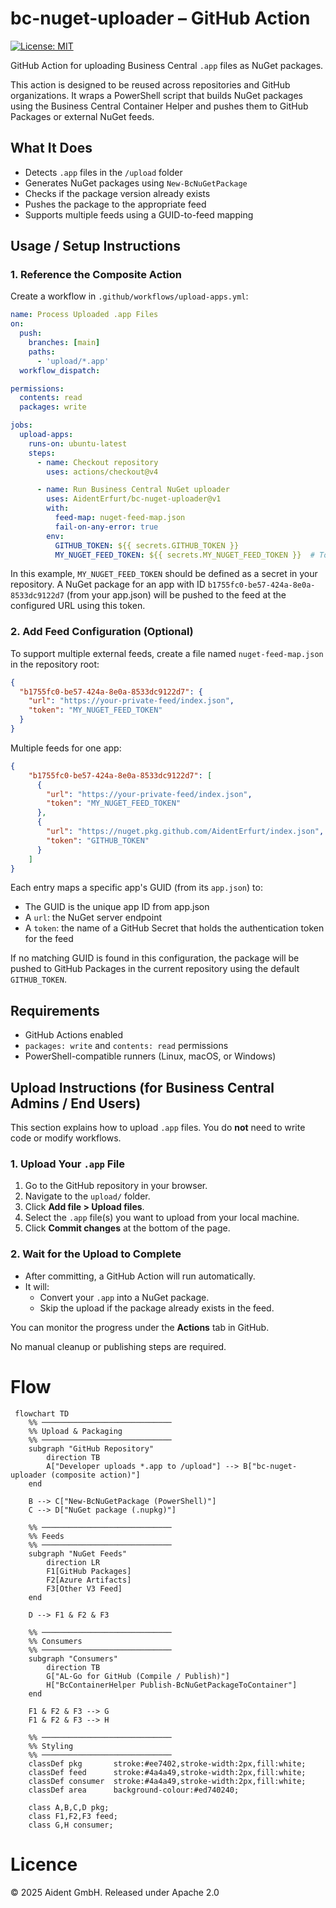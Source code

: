 # bc-nuget-uploader – GitHub Action

[![License: MIT](https://img.shields.io/badge/License-MIT-blue.svg)](LICENSE)

GitHub Action for uploading Business Central `.app` files as NuGet packages.

This action is designed to be reused across repositories and GitHub organizations. It wraps a PowerShell script that builds NuGet packages using the Business Central Container Helper and pushes them to GitHub Packages or external NuGet feeds.

## What It Does

- Detects `.app` files in the `/upload` folder
- Generates NuGet packages using `New-BcNuGetPackage`
- Checks if the package version already exists
- Pushes the package to the appropriate feed
- Supports multiple feeds using a GUID-to-feed mapping

## Usage / Setup Instructions

### 1. Reference the Composite Action

Create a workflow in `.github/workflows/upload-apps.yml`:

```yaml
name: Process Uploaded .app Files
on:
  push:
    branches: [main]
    paths:
      - 'upload/*.app'
  workflow_dispatch:

permissions:
  contents: read
  packages: write

jobs:
  upload-apps:
    runs-on: ubuntu-latest
    steps:
      - name: Checkout repository
        uses: actions/checkout@v4

      - name: Run Business Central NuGet uploader
        uses: AidentErfurt/bc-nuget-uploader@v1
        with:
          feed-map: nuget-feed-map.json
          fail-on-any-error: true
        env:
          GITHUB_TOKEN: ${{ secrets.GITHUB_TOKEN }}
          MY_NUGET_FEED_TOKEN: ${{ secrets.MY_NUGET_FEED_TOKEN }}  # Token used if GUID matches

```

In this example, `MY_NUGET_FEED_TOKEN` should be defined as a secret in your repository. A NuGet package for an app with ID `b1755fc0-be57-424a-8e0a-8533dc9122d7` (from your app.json) will be pushed to the feed at the configured URL using this token.

### 2. Add Feed Configuration (Optional)

To support multiple external feeds, create a file named `nuget-feed-map.json` in the repository root:

```json
{
  "b1755fc0-be57-424a-8e0a-8533dc9122d7": {
    "url": "https://your-private-feed/index.json",
    "token": "MY_NUGET_FEED_TOKEN"
  }
}
```

Multiple feeds for one app:

```json
{
    "b1755fc0-be57-424a-8e0a-8533dc9122d7": [
      {
        "url": "https://your-private-feed/index.json",
        "token": "MY_NUGET_FEED_TOKEN"
      },
      {
        "url": "https://nuget.pkg.github.com/AidentErfurt/index.json",
        "token": "GITHUB_TOKEN"
      }
    ]
}
```

Each entry maps a specific app's GUID (from its `app.json`) to:

- The GUID is the unique app ID from app.json
- A `url`: the NuGet server endpoint
- A `token`: the name of a GitHub Secret that holds the authentication token for the feed

If no matching GUID is found in this configuration, the package will be pushed to GitHub Packages in the current repository using the default `GITHUB_TOKEN`.

## Requirements

- GitHub Actions enabled
- `packages: write` and `contents: read` permissions
- PowerShell-compatible runners (Linux, macOS, or Windows)

## Upload Instructions (for Business Central Admins / End Users)

This section explains how to upload `.app` files. You do **not** need to write code or modify workflows.

### 1. Upload Your `.app` File

1. Go to the GitHub repository in your browser.
2. Navigate to the `upload/` folder.
3. Click **Add file > Upload files**.
4. Select the `.app` file(s) you want to upload from your local machine.
5. Click **Commit changes** at the bottom of the page.

### 2. Wait for the Upload to Complete

- After committing, a GitHub Action will run automatically.
- It will:
  - Convert your `.app` into a NuGet package.
  - Skip the upload if the package already exists in the feed.

You can monitor the progress under the **Actions** tab in GitHub.

No manual cleanup or publishing steps are required.

# Flow

```mermaid
 flowchart TD
    %% ─────────────────────────────
    %% Upload & Packaging
    %% ─────────────────────────────
    subgraph "GitHub Repository"
        direction TB
        A["Developer uploads *.app to /upload"] --> B["bc-nuget-uploader (composite action)"]
    end

    B --> C["New-BcNuGetPackage (PowerShell)"]
    C --> D["NuGet package (.nupkg)"]

    %% ─────────────────────────────
    %% Feeds
    %% ─────────────────────────────
    subgraph "NuGet Feeds"
        direction LR
        F1[GitHub Packages]
        F2[Azure Artifacts]
        F3[Other V3 Feed]
    end

    D --> F1 & F2 & F3

    %% ─────────────────────────────
    %% Consumers
    %% ─────────────────────────────
    subgraph "Consumers"
        direction TB
        G["AL-Go for GitHub (Compile / Publish)"]
        H["BcContainerHelper Publish-BcNuGetPackageToContainer"]
    end

    F1 & F2 & F3 --> G
    F1 & F2 & F3 --> H

    %% ─────────────────────────────
    %% Styling
    %% ─────────────────────────────
    classDef pkg       stroke:#ee7402,stroke-width:2px,fill:white;
    classDef feed      stroke:#4a4a49,stroke-width:2px,fill:white;
    classDef consumer  stroke:#4a4a49,stroke-width:2px,fill:white;
    classDef area      background-colour:#ed740240;

    class A,B,C,D pkg;
    class F1,F2,F3 feed;
    class G,H consumer;
```

# Licence

© 2025 Aident GmbH. Released under Apache 2.0